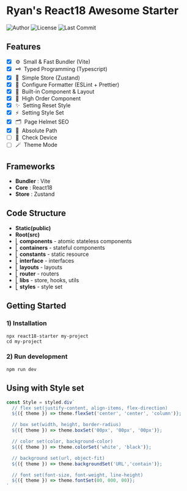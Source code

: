 # Ryan's React18 Awesome Starter


![Author](https://img.shields.io/badge/Author-ryan-orange.svg)
![License](https://img.shields.io/badge/License-MIT-blue.svg)
![Last Commit](https://img.shields.io/github/last-commit/ryan-ahn/npm-react18-starter)


## Features
- [x] ⚙️&nbsp;&nbsp;Small & Fast Bundler (Vite)
- [x] 🗝️&nbsp;&nbsp;Typed Programming (Typescript)
- [x] 🕋&nbsp;&nbsp;Simple Store (Zustand)
- [x] 📙&nbsp;&nbsp;Configure Formatter (ESLint + Prettier)
- [x] 🧵&nbsp;&nbsp;Built-in Component & Layout
- [x] 🧩&nbsp;&nbsp;High Order Component
- [x] ✨&nbsp;&nbsp;Setting Reset Style
- [x] ⚡️&nbsp;&nbsp;Setting Style Set
- [x] 🗂️&nbsp;&nbsp;Page Helmet SEO
- [x] 📍&nbsp;&nbsp;Absolute Path
- [ ] 📱&nbsp;&nbsp;Check Device
- [ ] 🪄&nbsp;&nbsp;Theme Mode

## Frameworks
- **Bundler** : Vite
- **Core** : React18
- **Store** : Zustand

## Code Structure
- **Static(public)**
- **Root(src)** <br/>
- ⎣&nbsp;**components** - atomic stateless components <br/>
- ⎣&nbsp;**containers** - stateful components <br/>
- ⎣&nbsp;**constants** - static resource <br/>
- ⎣&nbsp;**interface** - interfaces <br/>
- ⎣&nbsp;**layouts** - layouts <br/>
- ⎣&nbsp;**router** - routers<br/>
- ⎣&nbsp;**libs** - store, hooks, utils<br/>
- ⎣&nbsp;**styles** - style set<br/>


## Getting Started
### 1) Installation
```shell
npx react18-starter my-project
cd my-project
```
### 2) Run development
```shell
npm run dev
```

## Using with Style set

```javascript
const Style = styled.div`
  // flex set(justify-content, align-items, flex-direction)
  ${({ theme }) => theme.flexSet('center', 'center', 'column')};

  // box set(width, height, border-radius)
  ${({ theme }) => theme.boxSet('00px', '00px', '00px')};

  // color set(color, background-color)
  ${({ theme }) => theme.colorSet('white', 'black')};

  // background set(url, object-fit)
  ${({ theme }) => theme.backgroundSet('URL','contain')};

  // font set(font-size, font-weight, line-height)
  ${({ theme }) => theme.fontSet(00, 000, 00)};
`
```
